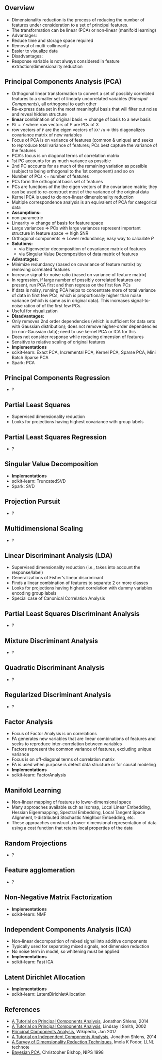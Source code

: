 ## Overview
* Dimensionality reduction is the process of reducing the number of features under consideration to a set of principal features.
* The transformation can be linear (PCA) or non-linear (manifold learning)
* Advantages:
 * Reduce time and storage space required
 * Removal of multi-collinearity
 * Easier to visualize data
* Disadvantages:
 * Response variable is not always considered in feature extraction/dimensionality reduction

## Principal Components Analysis (PCA)
* Orthogonal linear transformation to convert a set of possibly correlated features to a smaller set of linearly uncorrelated variables (*Principal Components*), all orthogonal to each other
* Re-express data set in the most meaningful basis that will filter out noise and reveal hidden structure
* **linear** combination of original basis => change of basis to a new basis
* `PX = Y` where row vectors of P are PCs of X
* row vectors of `P` are the eigen vectors of `XX'/n` => this diagonalizes covariance matrix of new variables
* Focus of PCA is on variance of features (common & unique) and seeks to reproduce total variance of features; PCs best capture the variance of the features
* PCA's focus is on diagonal terms of correlation matrix
* 1st PC accounts for as much variance as possible
* 2nd PC accounts for as much of the remaining variation as possible (subject to being orthogonal to the 1st component) and so on
* Number of PCs <= number of features
* PCs form the orthogonal basis set of features
* PCs are functions of the the eigen vectors of the covariance matrix; they can be used to re-construct most of the variance of the original data
* Kernel PCA is used to do non-linear dimensionality reduction
* Multiple correspondence analysis is an equivalent of PCA for categorical data
* **Assumptions:**
 * non-parametric
 * Linearity => change of basis for feature space
 * Large variances => PCs with large variances represent important structure in feature space => high SNR
 * Orthogonal components => Lower redundancy; easy way to calculate *P*
* **Solutions:**
  * via Eigenvector decomposition of covariance matrix of features
  * via Singular Value Decomposition of data matrix of features
* **Advantages:**
 * Minimize redundancy (based on covariance of feature matrix) by removing correlated features
 * Increase signal-to-noise ratio (based on variance of feature matrix)
 * In regression, if large number of possibly correlated features are present, run PCA first and then regress on the first few PCs
 * If data is noisy, running PCA helps to concentrate more of total variance of data in first few PCs, which is proportionally higher than noise variance (which is same as in original data). This increases signal-to-noise ration of of the first few PCs.
 * Useful for visualization
* **Disadvantages:**
 * Only removes 2nd order dependencies (which is sufficient for data sets with Gaussian distribution); does not remove higher-order dependencies (in non-Gaussian data); need to use kernel PCA or ICA for this
 * Does not consider response while reducing dimension of features
 * Sensitive to relative scaling of original features
* **Implementations**
 * scikit-learn: Exact PCA, Incremental PCA, Kernel PCA, Sparse PCA, Mini Batch Sparse PCA
 * Spark: PCA

## Principal Components Regression
* ?

## Partial Least Squares
* Supervised dimensionality reduction
* Looks for projections having highest covariance with group labels

## Partial Least Squares Regression
* ?

## Singular Value Decomposition
* **Implementations**
 * scikit-learn: TruncatedSVD
 * Spark: SVD

## Projection Pursuit
* ?

## Multidimensional Scaling
* ?

## Linear Discriminant Analysis (LDA)
* Supervised dimensionality reduction (i.e., takes into account the response/label)
* Generalizations of Fisher's linear discriminant
* Finds a linear combination of features to separate 2 or more classes
* Looks for projections having highest correlation with dummy variables encoding group labels
* Special case of Canonical Correlation Analysis

## Partial Least Squares Discriminant Analysis
* ?

## Mixture Discriminant Analysis
* ?

## Quadratic Discriminant Analysis
* ?

## Regularized Discriminant Analysis
* ?

## Factor Analysis
* Focus of Factor Analysis is on correlations
* FA generates new variables that are linear combinations of features and seeks to reproduce inter-correlation between variables
* Factors represent the common variance of features, excluding unique variance
* Focus is on off-diagonal terms of correlation matrix
* FA is used when purpose is detect data structure or for causal modeling
* **Implementations**
 * scikit-learn: FactorAnalysis

## Manifold Learning
* Non-linear mapping of features to lower-dimensional space
* Many approaches available such as Isomap, Local Linear Embedding, Hessian Eigenmapping, Spectral Embedding, Local Tangent Space Alignment, t-distributed Stochastic Neighbor Embedding, etc.
* These approaches construct a lower-dimensional representation of data using a cost function that retains local properties of the data

## Random Projections
* ?

## Feature agglomeration
* ?

## Non-Negative Matrix Factorization
* **Implementations**
 * scikit-learn: NMF

## Independent Components Analysis (ICA)
* Non-linear decomposition of mixed signal into additive components
* Typically used for separating mixed signals, not dimension reduction
* No noise term in model, so whitening must be applied
* **Implementations**
 * scikit-learn: Fast ICA

## Latent Dirichlet Allocation
* **Implementations**
 * scikit-learn: LatentDirichletAllocation

## References
* [A Tutorial on Principal Components Analysis](https://arxiv.org/abs/1404.1100), Jonathon Shlens, 2014
* [A Tutorial on Principal Components Analysis](http://courses.cs.washington.edu/courses/cse528/07sp/pca.pdf), Lindsay I Smith, 2002
* [Principal Components Analysis](https://en.wikipedia.org/wiki/Principal_component_analysis), Wikipedia, Jan 2017
* [A Tutorial on Independent Components Analysis](https://arxiv.org/abs/1404.2986), Jonathon Shlens, 2014
* [A Survey of Dimensionality Reduction Techniques](http://computation.llnl.gov/casc/sapphire/pubs/148494.pdf), Imola K Fodor, LLNL technote
* [Bayesian PCA](https://www.microsoft.com/en-us/research/publication/bayesian-pca/), Christopher Bishop, NIPS 1998
